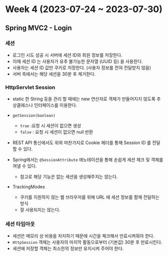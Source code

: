# Week 4 (2023-07-24 ~ 2023-07-30)

## Spring MVC2 - Login
### 세션
- 로그인 시도 성공 시 서버에 세션 ID와 회원 정보를 저장한다.
- 이때 세션 ID 는 사용자가 유추 불가능한 문자열 (UUID 등) 을 사용한다.
- 사용자는 세션 ID 값만 쿠키로 저장한다. (사용자 정보를 전혀 전달받지 않음)
- 서버 측에서는 해당 세션을 30분 후 제거한다.

### HttpServlet Session
- static 한 String 등을 관리 할 때에는 new 연산자로 객체가 만들어지지 않도록 추상클래스나 인터페이스를 이용한다.
- `getSession(boolean)` 
    - `true` :요청 시 세션이 없으면 생성
    - `false` : 요청 시 세션이 없으면 null 반환

- REST API 통신에서도 위와 마찬가지로 Cookie 헤더를 통해 Session ID 를 전달할 수 있다.

- Spring에서는 `@SessionAttribute` 애노테이션을 통해 손쉽게 세션 체크 및 객체를 꺼낼 수 있다.
    - 참고로 해당 기능은 없는 세션을 생성해주지는 않는다.

- TrackingModes
    - 쿠키를 지원하지 않는 웹 브라우저를 위해 URL 에 세션 정보를 함께 전달하는 방식
    - 잘 사용되지는 않는다.

### 세션 타임아웃
- 세션은 메모리 상 비용을 차지하기 때문에 시간을 체크해서 만료시켜줘야 한다.
- `HttpSession` 객체는 사용자의 마지막 활동으로부터 (기본값) 30분 후 만료시킨다.
- 세션에 저장할 객체는 최소한의 정보만 유지시켜 주어야 한다.
